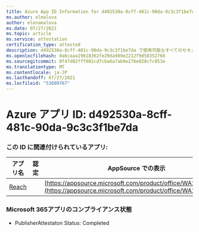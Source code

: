 ```yaml
---
title: Azure App ID Information for d492530a-8cff-481c-90da-9c3c3f1be7da
ms.author: elmalova
author: elenamalova
ms.date: 07/27/2021
ms.topic: article
ms.service: attestation
certification_type: attested
description: d492530a-8cff-481c-90da-9c3c3f1be7da で使用可能なすべてのセキュリティおよびコンプライアンス情報。
ms.openlocfilehash: 0a6caaa19618362fe29da989e2212f9d58352766
ms.sourcegitcommit: 0f47d02fff001cd7cba6a7ab9e276e020cfc053e
ms.translationtype: MT
ms.contentlocale: ja-JP
ms.lasthandoff: 07/27/2021
ms.locfileid: "53609767"
---
```

# <a name="azure-app-id-d492530a-8cff-481c-90da-9c3c3f1be7da"></a>Azure アプリ ID: d492530a-8cff-481c-90da-9c3c3f1be7da


### <a name="apps-associated-with-this-id"></a>この ID に関連付けられているアプリ:
| **アプリ名** | **認定** | **AppSource での表示** |
|--------------|---------------|-----------------------|
| [Reach](https://docs.microsoft.com/microsoft-365-app-certification/forward/WA200002045) |  | [https://appsource.microsoft.com/product/office/WA200002045](https://appsource.microsoft.com/product/office/WA200002045) |

### <a name="microsoft-365-app-compliance-status"></a>Microsoft 365アプリのコンプライアンス状態
- PublisherAttestaton Status: Completed
